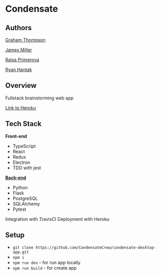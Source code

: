 # Condensate

## Authors

[Graham Thompson](https://github.com/grwthomps)

[James Miller](https://github.com/JamesRexMiller4)

[Raisa Primerova](https://github.com/RayRedGoose)

[Ryan Hantak](https://github.com/rhantak)

## Overview

Fullstack brainstorming web app

[Link to Heroku](https://condensate-app.herokuapp.com/)

## Tech Stack

**Front-end**

- TypeScript
- React
- Redux
- Electron
- TDD with jest

[**Back-end**](https://github.com/CondensateCrew/condensate_backend)

- Python
- Flask
- PostgreSQL
- SQLAlchemy
- Pytest

Integration with TravisCI
Deployment with Heroku

## Setup

- `git clone https://github.com/CondensateCrew/condensate-desktop-app.git`
- `npm i`
- `npm run dev` - for run app locally
- `npm run build` - for create app
